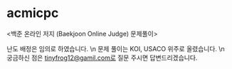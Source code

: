 # acmicpc
<백준 온라인 저지 (Baekjoon Online Judge) 문제풀이>

난도 배정은 임의로 하였습니다. \n
문제 풀이는 KOI, USACO 위주로 올렸습니다. \n
궁금하신 점은 tinyfrog12@gamil.com로 질문 주시면 답변드리겠습니다.
